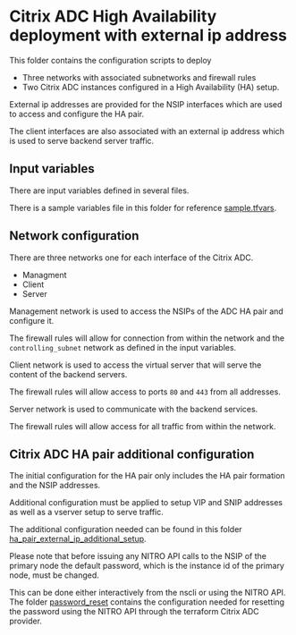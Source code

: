 # Citrix ADC High Availability deployment with external ip address

This folder contains the configuration scripts to deploy

* Three networks with associated subnetworks and firewall rules
* Two Citrix ADC instances configured in a High Availability (HA) setup.

External ip addresses are provided for the NSIP interfaces which
are used to access and configure the HA pair.

The client interfaces are also associated with an external ip address
which is used to serve backend server traffic.


## Input variables

There are input variables defined in several files.

There is a sample variables file in this folder for reference [sample.tfvars](./sample.tfvars).

## Network configuration

There are three networks one for each interface of the Citrix ADC.

* Managment
* Client
* Server

Management network is used to access the NSIPs of the ADC HA pair and configure it.

The firewall rules will allow for connection from within the network
and the `controlling_subnet` network as defined in the input variables.

Client network is used to access the virtual server that will serve the
content of the backend servers.

The firewall rules will allow access to ports `80` and `443` from
all addresses.

Server network is used to communicate with the backend services.

The firewall rules will allow access for all traffic from within the network.

## Citrix ADC HA pair additional configuration

The initial configuration for the HA pair only includes the HA pair formation
and the NSIP addresses.

Additional configuration must be applied to setup VIP and SNIP addresses as
well as a vserver setup to serve traffic.

The additional configuration needed can be found in this folder
[ha_pair_external_ip_additional_setup](../ha_pair_external_ip_additional_setup).

Please note that before issuing any NITRO API calls to the NSIP of the
primary node the default password, which is the instance id of the primary node, must be changed.

This can be done either interactively from the nscli or using the NITRO
API. The folder [password_reset](../password_reset) contains the configuration
needed for resetting the password using the NITRO API through the terraform 
Citrix ADC provider.
